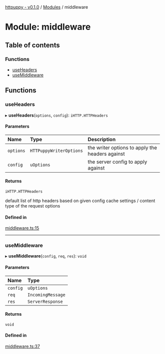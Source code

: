 [httpuppy - v0.1.0](../README.md) / [Modules](../modules.md) / middleware

# Module: middleware

## Table of contents

### Functions

- [useHeaders](middleware.md#useheaders)
- [useMiddleware](middleware.md#usemiddleware)

## Functions

### useHeaders

▸ **useHeaders**(`options`, `config`): `iHTTP.HTTPHeaders`

#### Parameters

| Name | Type | Description |
| :------ | :------ | :------ |
| `options` | `HTTPuppyWriterOptions` | the writer options to apply the headers against |
| `config` | `uOptions` | the server config to apply against |

#### Returns

`iHTTP.HTTPHeaders`

default list of http headers based on given config cache settings / content type of the request options

#### Defined in

[middleware.ts:15](https://github.com/abschill/httpuppy/blob/1ab4ad0/src/middleware.ts#L15)

___

### useMiddleware

▸ **useMiddleware**(`config`, `req`, `res`): `void`

#### Parameters

| Name | Type |
| :------ | :------ |
| `config` | `uOptions` |
| `req` | `IncomingMessage` |
| `res` | `ServerResponse` |

#### Returns

`void`

#### Defined in

[middleware.ts:37](https://github.com/abschill/httpuppy/blob/1ab4ad0/src/middleware.ts#L37)
